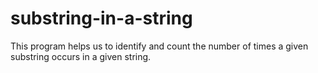 # substring-in-a-string

This program helps us to identify and count the number of times a given substring occurs in a given string.
